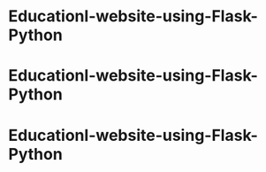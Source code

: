# Educationl-website-using-Flask-Python
# Educationl-website-using-Flask-Python
# Educationl-website-using-Flask-Python
